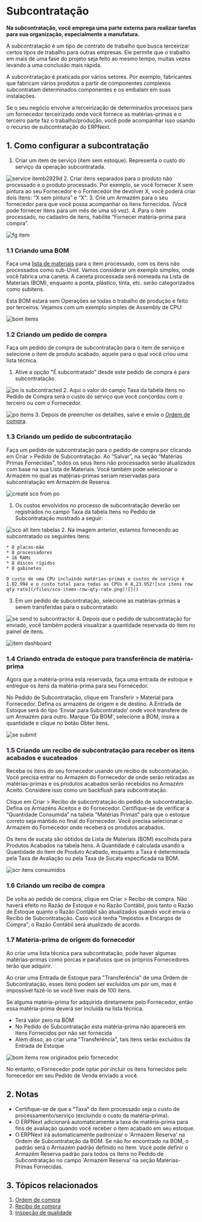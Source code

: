 # Subcontratação



**Na subcontratação, você emprega uma parte externa para realizar tarefas para sua organização, especialmente a manufatura.**

A subcontratação é um tipo de contrato de trabalho que busca terceirizar certos tipos de trabalho para outras empresas. Ele permite que o trabalho em mais de uma fase do projeto seja feito ao mesmo tempo, muitas vezes levando a uma conclusão mais rápida.

A subcontratação é praticada por vários setores. Por exemplo, fabricantes que fabricam vários produtos a partir de componentes complexos subcontratam determinados componentes e os embalam em suas instalações.

Se o seu negócio envolve a terceirização de determinados processos para um fornecedor terceirizado onde você fornece as matérias-primas e o terceiro parte faz o trabalho/produção, você pode acompanhar isso usando o recurso de subcontratação do ERPNext.

## 1. Como configurar a subcontratação

1. Criar um item de serviço (item sem estoque). Representa o custo do serviço da operação subcontratada.

![service itemb2929d](/files/service-itemb2929d.png)![]()
2. Criar itens separados para o produto não processado e o produto processado. Por exemplo, se você fornecer X sem pintura ao seu Fornecedor e o Fornecedor lhe devolver X, você poderá criar dois Itens: “X sem pintura” e “X”.
3. Crie um Armazém para o seu fornecedor para que você possa acompanhar os itens fornecidos. (Você pode fornecer itens para um mês de uma só vez).
4. Para o item processado, no cadastro de itens, habilite “Fornecer matéria-prima para compra”.

![fg item](/files/fg-item.png)![]()

### 1.1 Criando uma BOM

Faça uma [lista de materiais](/docs/pt/manufacturing/bill-of-materials) para o item processado, com os itens não processados ​​como sub-Unid. Vamos considerar um exemplo simples, onde você fabrica uma caneta. A caneta processada será nomeada na Lista de Materiais (BOM), enquanto a ponta, plástico, tinta, etc. serão categorizados como subitens.

Esta BOM estará sem Operações se todas o trabalho de produção é feito por terceiros. Vejamos com um exemplo simples de Assembly de CPU:

![bom items](/files/bom-items.png)![]()  


### 1.2 Criando um pedido de compra

 Faça um pedido de compra de subcontratação para o item de serviço e selecione o item de produto acabado, aquele para o qual você criou uma lista técnica.

1. Ative a opção "É subcontratado" desde este pedido de compra é para subcontratação.

![po is subcontracted](/files/po-is-subcontracted.png)![]()
2. Aqui o valor do campo Taxa da tabela Itens no Pedido de Compra será o custo do serviço que você concordou com o terceiro ou com o Fornecedor.

![po items](/files/po-items.png)![]()
3. Depois de preencher os detalhes, salve e envie o [Ordem de compra](/docs/pt/buying/purchase-order#35-raw-materials-supplied).

### 1.3 Criando um pedido de subcontratação

Faça um pedido de subcontratação para o pedido de compra por clicando em Criar > Pedido de Subcontratação. Ao “Salvar”, na seção “Matérias Primas Fornecidas”, todos os seus Itens não processados ​​serão atualizados com base na sua Lista de Materiais. Você também pode selecionar o Armazém no qual as matérias-primas seriam reservadas para subcontratação em Armazém de Reserva.

![create sco from po](/files/create-sco-from-po.gif)![]()  


 1. Os custos envolvidos no processo de subcontratação deverão ser registrados no campo Taxa da tabela Itens no Pedido de Subcontratação mostrado a seguir:

![sco all item tabelas](/files/sco-all-item-tables.png)![]()
2. Na imagem anterior, estamos fornecendo ao subcontratado os seguintes itens:


	* 8 placas-mãe
	* 8 processadores
	* 16 RAMs
	* 8 discos rígidos
	* 8 gabinetes
	
	O custo de uma CPU incluindo matérias-primas e custos de serviço é 1.02.994 e o custo total para todas as CPUs é 8,23.952![sco itens row qty rate](/files/sco-items-row-qty-rate.png)![]()
3. Em um pedido de subcontratação, selecione as matérias-primas a serem transferidas para o subcontratado:

![se send to subcontractor](/files/se-send-to-subcontractor.gif)![]()
4. Depois que o pedido de subcontratação for enviado, você também poderá visualizar a quantidade reservada do item no painel de itens.

![item dashboard](/files/item-dashboard.png)![]()

### 1.4 Criando entrada de estoque para transferência de matéria-prima

Agora que a matéria-prima está reservada, faça uma entrada de estoque e entregue os itens da matéria-prima para seu Fornecedor.

No Pedido de Subcontratação, clique em Transferir > Material para Fornecedor. Defina os armazéns de origem e de destino. A Entrada de Estoque será do tipo ‘Enviar para Subcontratado’ onde você transfere de um Armazém para outro. Marque 'Da BOM', selecione a BOM, insira a quantidade e clique no botão Obter itens.

![se submit](/files/se-submitted.png)![]()  


### 1.5 Criando um recibo de subcontratação para receber os itens acabados e sucateados

Receba os itens do seu fornecedor usando um recibo de subcontratação. Você precisa entrar no Armazém do Fornecedor de onde serão retiradas as matérias-primas e os produtos acabados serão recebidos no Armazém Aceito. Considere isso como um backflush para subcontratação.

Clique em Criar > Recibo de subcontratação do pedido de subcontratação. Defina os Armazéns Aceitos e do Fornecedor. Certifique-se de verificar a “Quantidade Consumida” na tabela “Matérias Primas” para que o estoque correto seja mantido no final do Fornecedor. Você precisa selecionar o Armazém do Fornecedor onde receberá os produtos acabados.

Os itens de sucata são obtidos da Lista de Materiais (BOM) escolhida para Produtos Acabados na tabela Itens. A Quantidade é calculada usando a Quantidade do Item de Produto Acabado, enquanto a Taxa é determinada pela Taxa de Avaliação ou pela Taxa de Sucata especificada na BOM.

![scr itens consumidos](/files/scr-consumed-items.png)![]()  


### 1.6 Criando um recibo de compra

De volta ao pedido de compra, clique em Criar > Recibo de compra. Não haverá efeito no Razão de Estoque e no Razão Contábil, pois tanto o Razão de Estoque quanto o Razão Contábil são atualizados quando você envia o Recibo de Subcontratação. Caso você tenha "Impostos e Encargos de Compra", o Razão Contábil será atualizado de acordo.

### 1.7 Matéria-prima de origem do fornecedor

Ao criar uma lista técnica para subcontratação, pode haver algumas matérias-primas como porcas e parafusos que os próprios Fornecedores terão que adquirir.

Ao criar uma Entrada de Estoque para "Transferência" de uma Ordem de Subcontratação, esses itens podem ser excluídos um por um, mas é impossível fazê-lo se você tiver mais de 100 itens.

Se alguma matéria-prima for adquirida diretamente pelo Fornecedor, então essa matéria-prima deverá ser incluída na lista técnica.

* Terá valor zero na BOM
* No Pedido de Subcontratação esta matéria-prima não aparecerá em Itens Fornecidos por não ser fornecida
* Além disso, ao criar uma "Transferência", tais itens serão excluídos da Entrada de Estoque

![bom items row originados pelo fornecedor](/files/bom-items-row-sourced-by-supplier.png)![]()

No entanto, o Fornecedor pode optar por incluir os itens fornecidos pelo fornecedor em seu Pedido de Venda enviado a você.

## 2. Notas

* Certifique-se de que a “Taxa” do Item processado seja o custo de processamento/serviço (excluindo o custo da matéria-prima).
* O ERPNext adicionará automaticamente a taxa de matéria-prima para fins de avaliação quando você receber o item acabado em seu estoque.
* O ERPNext irá automaticamente padronizar o 'Armazém Reserva' na Ordem de Subcontratação da BOM. Se não for encontrado na BOM, o padrão será o Armazém padrão definido no Item. Você pode definir o Armazém Reserva padrão para todos os Itens no Pedido de Subcontratação no campo 'Armazém Reserva' na seção Matérias-Primas Fornecidas.

## 3. Tópicos relacionados

1. [Ordem de compra](/docs/pt/buying/purchase-order)
2. [Recibo de compra](/docs/pt/stock/purchase-receipt)
3. [Inspeção de qualidade](https://docs.erpnext.com/docs/user/manual/en/quality-inspeção)


